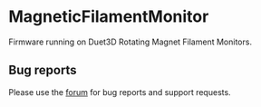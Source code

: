 # MagneticFilamentMonitor

Firmware running on Duet3D Rotating Magnet Filament Monitors.

## Bug reports

Please use the [forum](https://forum.duet3d.com) for bug reports and support requests.
